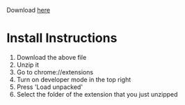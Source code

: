 Download [here](https://github.com/paulius005/twitter-peace-of-mind/raw/main/twitter-piece-of-mind-0.0.1.zip)

# Install Instructions

1. Download the above file
2. Unzip it 
3. Go to chrome://extensions
4. Turn on developer mode in the top right
5. Press 'Load unpacked'
6. Select the folder of the extension that you just unzipped
